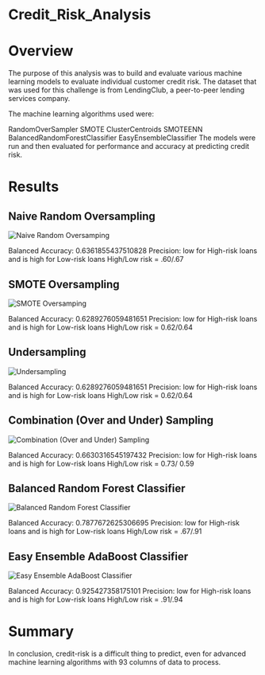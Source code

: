 # Credit_Risk_Analysis

# Overview 

The purpose of this analysis was to build and evaluate various machine learning models to evaluate individual customer credit risk. The dataset that was used for this challenge is from LendingClub, a peer-to-peer lending services company. 

The machine learning algorithms used were:

RandomOverSampler
SMOTE
ClusterCentroids
SMOTEENN
BalancedRandomForestClassifier
EasyEnsembleClassifier
The models were run and then evaluated for performance and accuracy at predicting credit risk.


# Results 

## Naive Random Oversampling 

![Naive Random Oversamping](https://user-images.githubusercontent.com/107447648/205473202-79bdf8e4-7a76-4c93-b661-acfbc05a9d88.png)

Balanced Accuracy: 0.6361855437510828
Precision: low for High-risk loans and is high for Low-risk loans
High/Low risk = .60/.67

## SMOTE Oversampling

![SMOTE Oversamping](https://user-images.githubusercontent.com/107447648/205473354-1e5e58ef-4000-43d4-a574-949b5685a63e.png)

Balanced Accuracy: 0.6289276059481651
Precision: low for High-risk loans and is high for Low-risk loans
High/Low risk = 0.62/0.64

## Undersampling 

![Undersampling](https://user-images.githubusercontent.com/107447648/205473871-b88f082c-4632-4fec-ae59-d6f426e440e6.png)

Balanced Accuracy: 0.6289276059481651
Precision: low for High-risk loans and is high for Low-risk loans
High/Low risk = 0.62/0.64

## Combination (Over and Under) Sampling 

![Combination (Over and Under) Sampling ](https://user-images.githubusercontent.com/107447648/205474034-346891ef-97d5-4091-b39b-5777ce8806bf.png)

Balanced Accuracy: 0.6630316545197432
Precision: low for High-risk loans and is high for Low-risk loans
High/Low risk =  0.73/ 0.59 

## Balanced Random Forest Classifier 

![Balanced Random Forest Classifier](https://user-images.githubusercontent.com/107447648/205474263-2d6b2dec-4db6-4606-999e-4656ffc8ddad.png)

Balanced Accuracy: 0.7877672625306695
Precision: low for High-risk loans and is high for Low-risk loans
High/Low risk = .67/.91

## Easy Ensemble AdaBoost Classifier

![Easy Ensemble AdaBoost Classifier](https://user-images.githubusercontent.com/107447648/205474321-5e804918-139b-4172-9b06-e604334260dc.png)

Balanced Accuracy: 0.925427358175101
Precision: low for High-risk loans and is high for Low-risk loans
High/Low risk = .91/.94

# Summary

In conclusion, credit-risk is a difficult thing to predict, even for advanced machine learning algorithms with 93 columns of data to process.
